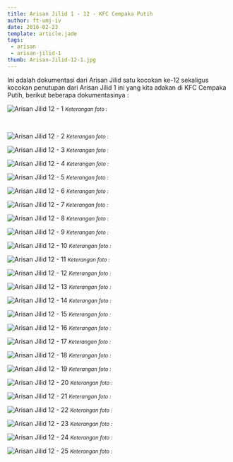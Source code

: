 ```yaml
---
title: Arisan Jilid 1 - 12 - KFC Cempaka Putih
author: ft-umj-iv
date: 2016-02-23
template: article.jade
tags:
 - arisan
 - arisan-jilid-1
thumb: Arisan-Jilid-12-1.jpg
---
```


Ini adalah dokumentasi dari Arisan Jilid satu kocokan ke-12 sekaligus kocokan penutupan dari Arisan Jilid 1 ini yang kita adakan di KFC Cempaka Putih, berikut beberapa dokumentasinya :


![Arisan Jilid 12 - 1](/story/assets/img/Arisan-Jilid-12-1.jpg)
<small>_Keterangan foto :_</small>

<br/>
<span class="more"></span>

![Arisan Jilid 12 - 2](/story/assets/img/Arisan-Jilid-12-2.jpg)
<small>_Keterangan foto :_</small>

![Arisan Jilid 12 - 3](/story/assets/img/Arisan-Jilid-12-3.jpg)
<small>_Keterangan foto :_</small>

![Arisan Jilid 12 - 4](/story/assets/img/Arisan-Jilid-12-4.jpg)
<small>_Keterangan foto :_</small>

![Arisan Jilid 12 - 5](/story/assets/img/Arisan-Jilid-12-5.jpg)
<small>_Keterangan foto :_</small>

![Arisan Jilid 12 - 6](/story/assets/img/Arisan-Jilid-12-6.jpg)
<small>_Keterangan foto :_</small>

![Arisan Jilid 12 - 7](/story/assets/img/Arisan-Jilid-12-7.jpg)
<small>_Keterangan foto :_</small>

![Arisan Jilid 12 - 8](/story/assets/img/Arisan-Jilid-12-8.jpg)
<small>_Keterangan foto :_</small>

![Arisan Jilid 12 - 9](/story/assets/img/Arisan-Jilid-12-9.jpg)
<small>_Keterangan foto :_</small>

![Arisan Jilid 12 - 10](/story/assets/img/Arisan-Jilid-12-10.jpg)
<small>_Keterangan foto :_</small>

![Arisan Jilid 12 - 11](/story/assets/img/Arisan-Jilid-12-11.jpg)
<small>_Keterangan foto :_</small>

![Arisan Jilid 12 - 12](/story/assets/img/Arisan-Jilid-12-12.jpg)
<small>_Keterangan foto :_</small>

![Arisan Jilid 12 - 13](/story/assets/img/Arisan-Jilid-12-13.jpg)
<small>_Keterangan foto :_</small>

![Arisan Jilid 12 - 14](/story/assets/img/Arisan-Jilid-12-14.jpg)
<small>_Keterangan foto :_</small>

![Arisan Jilid 12 - 15](/story/assets/img/Arisan-Jilid-12-15.jpg)
<small>_Keterangan foto :_</small>

![Arisan Jilid 12 - 16](/story/assets/img/Arisan-Jilid-12-16.jpg)
<small>_Keterangan foto :_</small>

![Arisan Jilid 12 - 17](/story/assets/img/Arisan-Jilid-12-17.jpg)
<small>_Keterangan foto :_</small>

![Arisan Jilid 12 - 18](/story/assets/img/Arisan-Jilid-12-18.jpg)
<small>_Keterangan foto :_</small>

![Arisan Jilid 12 - 19](/story/assets/img/Arisan-Jilid-12-19.jpg)
<small>_Keterangan foto :_</small>

![Arisan Jilid 12 - 20](/story/assets/img/Arisan-Jilid-12-20.jpg)
<small>_Keterangan foto :_</small>

![Arisan Jilid 12 - 21](/story/assets/img/Arisan-Jilid-12-21.jpg)
<small>_Keterangan foto :_</small>

![Arisan Jilid 12 - 22](/story/assets/img/Arisan-Jilid-12-22.jpg)
<small>_Keterangan foto :_</small>

![Arisan Jilid 12 - 23](/story/assets/img/Arisan-Jilid-12-23.jpg)
<small>_Keterangan foto :_</small>

![Arisan Jilid 12 - 24](/story/assets/img/Arisan-Jilid-12-24.jpg)
<small>_Keterangan foto :_</small>

![Arisan Jilid 12 - 25](/story/assets/img/Arisan-Jilid-12-25.jpg)
<small>_Keterangan foto :_</small>
